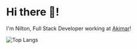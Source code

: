 # Hi there 👋!
I'm Nilton, Full Stack Developer working at [Akimar](https://github.com/AkimarHQ)!

![Top Langs](https://github-readme-stats.vercel.app/api/top-langs/?username=niltonmadede&layout=compact)

